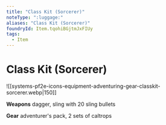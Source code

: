 ```yaml
---
title: "Class Kit (Sorcerer)"
noteType: ":luggage:"
aliases: "Class Kit (Sorcerer)"
foundryId: Item.tqohiBGjtmJxFIUy
tags:
  - Item
---
```


# Class Kit (Sorcerer)
![[systems-pf2e-icons-equipment-adventuring-gear-classkit-sorcerer.webp|150]]

**Weapons** dagger, sling with 20 sling bullets

**Gear** adventurer's pack, 2 sets of caltrops
